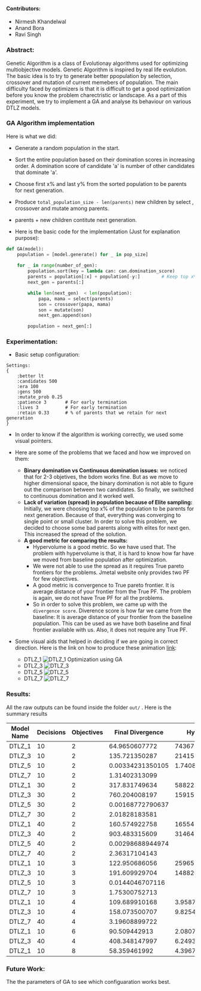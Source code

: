 #### Contributors:
- Nirmesh Khandelwal
- Anand Bora
- Ravi Singh

### Abstract:
Genetic Algorithm is a class of Evolutionay algorithms used for optimizing multiobjective models. Genetic Algorithm is inspired by real life evolution. The basic idea is to try to generate better ppopulation by selection, crossover and mutation of current memebers of population. The main difficulty faced by optimizers is that it is difficult to get a good optimization before you know the problem charectristic or landscape. As a part of this experiment, we try to implement a GA and analyse its behaviour on various DTLZ models. 

### GA Algorithm implementation
Here is what we did:

- Generate a random population in the start.
- Sort the entire population based on their domination scores in increasing order. A domination score of candidate 'a' is number of other candidates that dominate 'a'.
- Choose first x% and last y% from the sorted population to be parents for next generation. 
- Produce `total_population_size - len(parents)` new children by select , crossover and mutate among parents. 
- parents + new children contitute next generation.

- Here is the basic code for the implementation (Just for explanation purpose):
```python
def GA(model):
	population = [model.generate() for _ in pop_size]
	
	for _ in range(number_of_gen):
		population.sort(key = lambda can: can.domination_score)
		parents = population[:x] + population[-y:]        # Keep top x% and bottom y%
		next_gen = parents[:]

		while len(next_gen)  < len(population):
			papa, mama = select(parents)
			son = crossover(papa, mama)
			son = mutate(son)
			next_gen.append(son)

		population = next_gen[:]
```

### Experimentation:

- Basic setup configuration:

```
Settings: 
{   
    :better lt
    :candidates 500
    :era 100
    :gens 500
    :mutate_prob 0.25
    :patience 3       # For early termination
    :lives 3          # For early termination
    :retain 0.33      # % of parents that we retain for next generation
}
```

- In order to know if the algorithm is working correctly, we used some visual pointers.
- Here are some of the problems that we faced and how we improved on them:
	+ **Binary domination vs Continuous domination issues:** we noticed that for 2-3 objetives, the bdom works fine. But as we move to higher dimensional space, the binary domination is not able to figure out the comparison between two candidates. So finally, we switched to continuous domination and it worked well.
	+ **Lack of variation (spread) in population because of Elite sampling:** Initially, we were choosing top x% of the population to be parents for next generation. Because of that, everything was converging to single point or small cluster. In order to solve this problem, we decided to choose some bad parents along with elites for next gen. This increased the spread of the solution. 
	+ **A good metric for comparing the results:** 
		- Hypervolume is a good metric. So we have used that. The problem with hypervolume is that, it is hard to know how far have we moved from baseline population after optimization. 
		- We were not able to use the spread as it requires True pareto frontiers for the problems. Jmetal website only provides two PF for few objectives.
		- A good metric is convergence to True pareto frontier. It is average distance of your frontier from the True PF. The problem is again, we do not have True PF for all the problems.
		- So in order to solve this problem, we came up with the `divergence score`. Diverence score is how far we came from the baseline: It is average distance of your frontier from the baseline population. This can be used as we have both baseline and final frontier available with us. Also, it does not require any True PF.

- Some visual aids that helped in deciding if we are going in correct direction. Here is the link on how to produce these animation [link](animations.md):

	+ DTLZ_1 ![DTLZ_1 Optimization using GA](http://i.imgur.com/BISkpyY.gifv) 
	+ DTLZ_3 ![DTLZ_3](http://i.imgur.com/KjtuaQd.gif) 
	+ DTLZ_5 ![DTLZ_5](http://i.imgur.com/XZlNEIw.gif)
	+ DTLZ_7 ![DTLZ_7](http://i.imgur.com/MbjngQ6.gif)  

### Results:
All the raw outputs can be found inside the folder `out/` . Here is the summary results

|Model Name   |  Decisions  | Objectives  | Final Divergence | Hypervolume       |
|-------------|-------------|-------------|------------------|-------------------|
| DTLZ_1      | 10          | 2           | 64.9650607772    | 743671.4183       |
| DTLZ_3      | 10          | 2           | 135.721350287    | 2141538.5685      |
| DTLZ_5      | 10          | 2           | 0.00334231350105 | 1.7408            |
| DTLZ_7      | 10          | 2           | 1.31402313099    ||
| DTLZ_1      | 30          | 2           | 317.831749634    | 5882234.7982      |
| DTLZ_3      | 30          | 2           | 760.204008197    | 15915573.4635     |
| DTLZ_5      | 30          | 2           | 0.00168772790637 ||
| DTLZ_7      | 30          | 2           | 2.01828183581    ||
| DTLZ_1      | 40          | 2           | 160.574922758    | 16554528.1572     |
| DTLZ_3      | 40          | 2           | 903.483315609    | 31464286.3313     |
| DTLZ_5      | 40          | 2           | 0.00298688944974 ||
| DTLZ_7      | 40          | 2           | 2.36317104143    ||
| DTLZ_1      | 10          | 3           | 122.950686056    | 2596522742.2      |
| DTLZ_3      | 10          | 3           | 191.609929704    | 1488202234.12     |
| DTLZ_5      | 10          | 3           | 0.0144046707116  ||
| DTLZ_7      | 10          | 3           | 1.75300752713    ||
| DTLZ_1      | 10          | 4           | 109.689910168    | 3.958730220 e+12  |
| DTLZ_3      | 10          | 4           | 158.073500707    | 9.82546020748e+11 |
| DTLZ_7      | 40          | 4           | 3.19608899722    ||
| DTLZ_1      | 10          | 6           | 90.509442913     | 2.08072989643e+18  |
| DTLZ_3      | 40          | 4           | 408.348147997    | 6.24934578931e+13  |
| DTLZ_1      | 10          | 8           | 58.359461992     | 4.3967092926e+23   |




### Future Work:
The the parameters of GA to see which configuaration works best.
